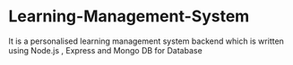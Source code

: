 # Learning-Management-System
It is a personalised learning management system backend which is written using Node.js , Express and Mongo DB for Database
